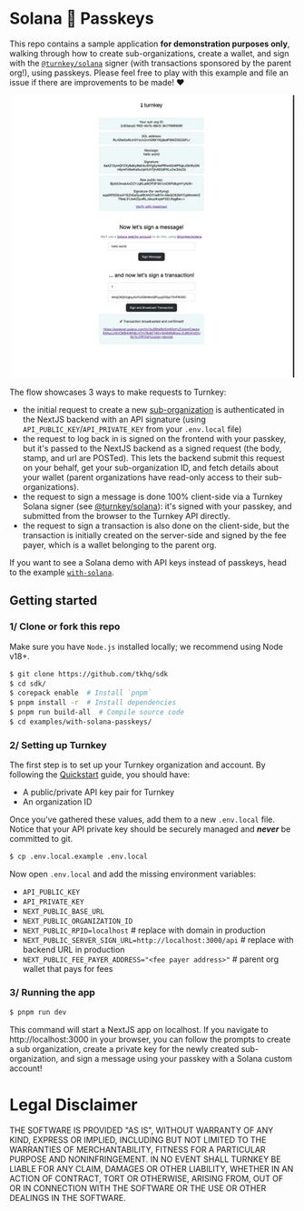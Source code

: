 # Solana 🤝 Passkeys

This repo contains a sample application **for demonstration purposes only**, walking through how to create sub-organizations, create a wallet, and sign with the [`@turnkey/solana`](https://github.com/tkhq/sdk/tree/main/packages/solana) signer (with transactions sponsored by the parent org!), using passkeys. Please feel free to play with this example and file an issue if there are improvements to be made! ❤️

<p style="text-align:center">
    <img src="./img/demo.png" width="500"/>
</p>

The flow showcases 3 ways to make requests to Turnkey:

- the initial request to create a new [sub-organization](https://docs.turnkey.com/getting-started/sub-organizations) is authenticated in the NextJS backend with an API signature (using `API_PUBLIC_KEY`/`API_PRIVATE_KEY` from your `.env.local` file)
- the request to log back in is signed on the frontend with your passkey, but it's passed to the NextJS backend as a signed request (the body, stamp, and url are POSTed). This lets the backend submit this request on your behalf, get your sub-organization ID, and fetch details about your wallet (parent organizations have read-only access to their sub-organizations).
- the request to sign a message is done 100% client-side via a Turnkey Solana signer (see [@turnkey/solana](https://github.com/tkhq/sdk/tree/main/packages/solana)): it's signed with your passkey, and submitted from the browser to the Turnkey API directly.
- the request to sign a transaction is also done on the client-side, but the transaction is initially created on the server-side and signed by the fee payer, which is a wallet belonging to the parent org.

If you want to see a Solana demo with API keys instead of passkeys, head to the example [`with-solana`](https://github.com/tkhq/sdk/tree/main/examples/with-solana).

## Getting started

### 1/ Clone or fork this repo

Make sure you have `Node.js` installed locally; we recommend using Node v18+.

```bash
$ git clone https://github.com/tkhq/sdk
$ cd sdk/
$ corepack enable  # Install `pnpm`
$ pnpm install -r  # Install dependencies
$ pnpm run build-all  # Compile source code
$ cd examples/with-solana-passkeys/
```

### 2/ Setting up Turnkey

The first step is to set up your Turnkey organization and account. By following the [Quickstart](https://docs.turnkey.com/getting-started/quickstart) guide, you should have:

- A public/private API key pair for Turnkey
- An organization ID

Once you've gathered these values, add them to a new `.env.local` file. Notice that your API private key should be securely managed and **_never_** be committed to git.

```bash
$ cp .env.local.example .env.local
```

Now open `.env.local` and add the missing environment variables:

- `API_PUBLIC_KEY`
- `API_PRIVATE_KEY`
- `NEXT_PUBLIC_BASE_URL`
- `NEXT_PUBLIC_ORGANIZATION_ID`
- `NEXT_PUBLIC_RPID=localhost` # replace with domain in production
- `NEXT_PUBLIC_SERVER_SIGN_URL=http://localhost:3000/api` # replace with backend URL in production
- `NEXT_PUBLIC_FEE_PAYER_ADDRESS="<fee payer address>"` # parent org wallet that pays for fees

### 3/ Running the app

```bash
$ pnpm run dev
```

This command will start a NextJS app on localhost. If you navigate to http://localhost:3000 in your browser, you can follow the prompts to create a sub organization, create a private key for the newly created sub-organization, and sign a message using your passkey with a Solana custom account!

# Legal Disclaimer

THE SOFTWARE IS PROVIDED "AS IS", WITHOUT WARRANTY OF ANY KIND, EXPRESS OR IMPLIED, INCLUDING BUT NOT LIMITED TO THE WARRANTIES OF MERCHANTABILITY, FITNESS FOR A PARTICULAR PURPOSE AND NONINFRINGEMENT. IN NO EVENT SHALL TURNKEY BE LIABLE FOR ANY CLAIM, DAMAGES OR OTHER LIABILITY, WHETHER IN AN ACTION OF CONTRACT, TORT OR OTHERWISE, ARISING FROM, OUT OF OR IN CONNECTION WITH THE SOFTWARE OR THE USE OR OTHER DEALINGS IN THE SOFTWARE.
